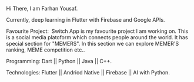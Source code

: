 Hi There, I am Farhan Yousaf.




Currently, deep learning in Flutter with Firebase and Google APIs.




Favourite Project:  Switch App is my favourite project I am working on. This is a social media platoform which connects people around the world. It has special section for "MEMERS". In this section we can explore MEMER'S ranking, MEME competition etc..




Programming: Dart || Python || Java || C++.




Technologies: Flutter || Andriod Native || Firebase || AI with Python.


